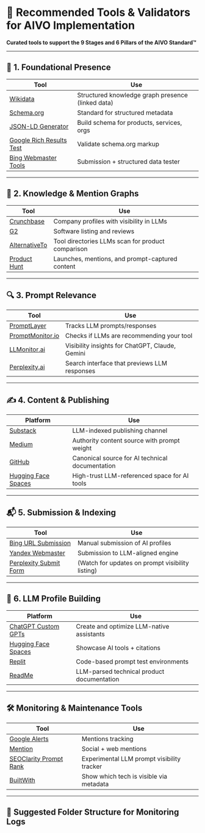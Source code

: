 # 🧰 Recommended Tools & Validators for AIVO Implementation  
**Curated tools to support the 9 Stages and 6 Pillars of the AIVO Standard™**

---

## 🧱 1. Foundational Presence

| Tool | Use |
|------|-----|
| [Wikidata](https://wikidata.org) | Structured knowledge graph presence (linked data) |
| [Schema.org](https://schema.org) | Standard for structured metadata |
| [JSON-LD Generator](https://technicalseo.com/tools/schema-markup-generator/) | Build schema for products, services, orgs |
| [Google Rich Results Test](https://search.google.com/test/rich-results) | Validate schema.org markup |
| [Bing Webmaster Tools](https://www.bing.com/webmasters/) | Submission + structured data tester |

---

## 🧠 2. Knowledge & Mention Graphs

| Tool | Use |
|------|-----|
| [Crunchbase](https://www.crunchbase.com/) | Company profiles with visibility in LLMs |
| [G2](https://www.g2.com/) | Software listing and reviews |
| [AlternativeTo](https://alternativeto.net/) | Tool directories LLMs scan for product comparison |
| [Product Hunt](https://www.producthunt.com/) | Launches, mentions, and prompt-captured content |

---

## 🔍 3. Prompt Relevance

| Tool | Use |
|------|-----|
| [PromptLayer](https://promptlayer.com) | Tracks LLM prompts/responses |
| [PromptMonitor.io](https://promptmonitor.io) | Checks if LLMs are recommending your tool |
| [LLMonitor.ai](https://llmonitor.ai) | Visibility insights for ChatGPT, Claude, Gemini |
| [Perplexity.ai](https://perplexity.ai) | Search interface that previews LLM responses |

---

## ✍️ 4. Content & Publishing

| Platform | Use |
|----------|-----|
| [Substack](https://substack.com) | LLM-indexed publishing channel |
| [Medium](https://medium.com) | Authority content source with prompt weight |
| [GitHub](https://github.com) | Canonical source for AI technical documentation |
| [Hugging Face Spaces](https://huggingface.co/spaces) | High-trust LLM-referenced space for AI tools |

---

## 📬 5. Submission & Indexing

| Tool | Use |
|------|-----|
| [Bing URL Submission](https://www.bing.com/webmasters/url-submission) | Manual submission of AI profiles |
| [Yandex Webmaster](https://webmaster.yandex.com/) | Submission to LLM-aligned engine |
| [Perplexity Submit Form](https://docs.google.com/forms/d/e/1FAIpQLSfKci...) | (Watch for updates on prompt visibility listing) |

---

## 👤 6. LLM Profile Building

| Platform | Use |
|----------|-----|
| [ChatGPT Custom GPTs](https://chat.openai.com/gpts) | Create and optimize LLM-native assistants |
| [Hugging Face Spaces](https://huggingface.co/spaces) | Showcase AI tools + citations |
| [Replit](https://replit.com) | Code-based prompt test environments |
| [ReadMe](https://readme.com/) | LLM-parsed technical product documentation |

---

## 🛠️ Monitoring & Maintenance Tools

| Tool | Use |
|------|-----|
| [Google Alerts](https://www.google.com/alerts) | Mentions tracking |
| [Mention](https://mention.com) | Social + web mentions |
| [SEOClarity Prompt Rank](https://www.seoclarity.net/) | Experimental LLM prompt visibility tracker |
| [BuiltWith](https://builtwith.com/) | Show which tech is visible via metadata |

---

## 📁 Suggested Folder Structure for Monitoring Logs

